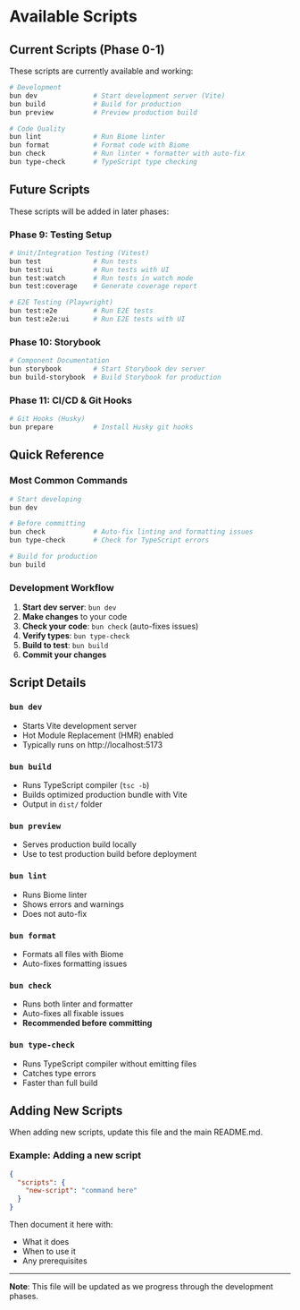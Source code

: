 # Available Scripts

## Current Scripts (Phase 0-1)

These scripts are currently available and working:

```bash
# Development
bun dev              # Start development server (Vite)
bun build            # Build for production
bun preview          # Preview production build

# Code Quality
bun lint             # Run Biome linter
bun format           # Format code with Biome
bun check            # Run linter + formatter with auto-fix
bun type-check       # TypeScript type checking
```

## Future Scripts

These scripts will be added in later phases:

### Phase 9: Testing Setup
```bash
# Unit/Integration Testing (Vitest)
bun test             # Run tests
bun test:ui          # Run tests with UI
bun test:watch       # Run tests in watch mode
bun test:coverage    # Generate coverage report

# E2E Testing (Playwright)
bun test:e2e         # Run E2E tests
bun test:e2e:ui      # Run E2E tests with UI
```

### Phase 10: Storybook
```bash
# Component Documentation
bun storybook        # Start Storybook dev server
bun build-storybook  # Build Storybook for production
```

### Phase 11: CI/CD & Git Hooks
```bash
# Git Hooks (Husky)
bun prepare          # Install Husky git hooks
```

## Quick Reference

### Most Common Commands

```bash
# Start developing
bun dev

# Before committing
bun check            # Auto-fix linting and formatting issues
bun type-check       # Check for TypeScript errors

# Build for production
bun build
```

### Development Workflow

1. **Start dev server**: `bun dev`
2. **Make changes** to your code
3. **Check your code**: `bun check` (auto-fixes issues)
4. **Verify types**: `bun type-check`
5. **Build to test**: `bun build`
6. **Commit your changes**

## Script Details

### `bun dev`
- Starts Vite development server
- Hot Module Replacement (HMR) enabled
- Typically runs on http://localhost:5173

### `bun build`
- Runs TypeScript compiler (`tsc -b`)
- Builds optimized production bundle with Vite
- Output in `dist/` folder

### `bun preview`
- Serves production build locally
- Use to test production build before deployment

### `bun lint`
- Runs Biome linter
- Shows errors and warnings
- Does not auto-fix

### `bun format`
- Formats all files with Biome
- Auto-fixes formatting issues

### `bun check`
- Runs both linter and formatter
- Auto-fixes all fixable issues
- **Recommended before committing**

### `bun type-check`
- Runs TypeScript compiler without emitting files
- Catches type errors
- Faster than full build

## Adding New Scripts

When adding new scripts, update this file and the main README.md.

### Example: Adding a new script

```json
{
  "scripts": {
    "new-script": "command here"
  }
}
```

Then document it here with:
- What it does
- When to use it
- Any prerequisites

---

**Note**: This file will be updated as we progress through the development phases.
